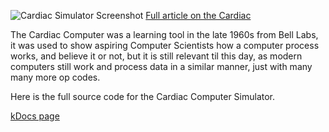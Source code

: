 ![Cardiac Simulator Screenshot](http://tech406.com/kdocs/Cardiac.png)
[Full article on the Cardiac](https://www.cs.drexel.edu/~bls96/museum/cardiac.html)

The Cardiac Computer was a learning tool in the late 1960s from Bell Labs, it
was used to show aspiring Computer Scientists how a computer process works, and
believe it or not, but it is still relevant til this day, as modern computers
still work and process data in a similar manner, just with many many more op codes.

Here is the full source code for the Cardiac Computer Simulator.

[kDocs page](http://tech406.com/kdocs/cardiac.xml)
